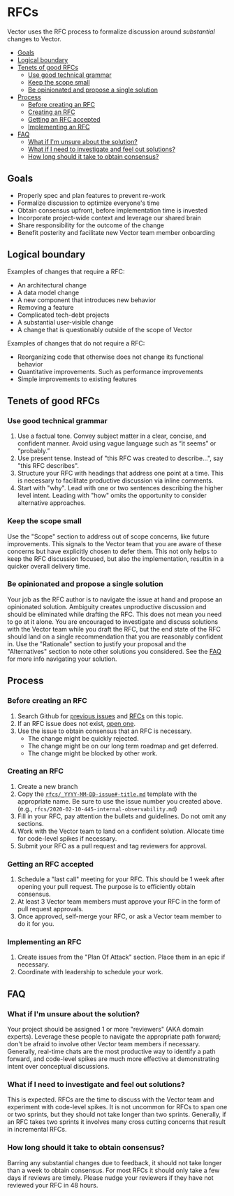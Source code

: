 # RFCs

Vector uses the RFC process to formalize discussion around _substantial_ changes to Vector.

- [Goals](#goals)
- [Logical boundary](#logical-boundary)
- [Tenets of good RFCs](#tenets-of-good-rfcs)
  - [Use good technical grammar](#use-good-technical-grammar)
  - [Keep the scope small](#keep-the-scope-small)
  - [Be opinionated and propose a single solution](#be-opinionated-and-propose-a-single-solution)
- [Process](#process)
  - [Before creating an RFC](#before-creating-an-rfc)
  - [Creating an RFC](#creating-an-rfc)
  - [Getting an RFC accepted](#getting-an-rfc-accepted)
  - [Implementing an RFC](#implementing-an-rfc)
- [FAQ](#faq)
  - [What if I'm unsure about the solution?](#what-if-im-unsure-about-the-solution)
  - [What if I need to investigate and feel out solutions?](#what-if-i-need-to-investigate-and-feel-out-solutions)
  - [How long should it take to obtain consensus?](#how-long-should-it-take-to-obtain-consensus)

## Goals

- Properly spec and plan features to prevent re-work
- Formalize discussion to optimize everyone's time
- Obtain consensus upfront, before implementation time is invested
- Incorporate project-wide context and leverage our shared brain
- Share responsibility for the outcome of the change
- Benefit posterity and facilitate new Vector team member onboarding

## Logical boundary

Examples of changes that require a RFC:

- An architectural change
- A data model change
- A new component that introduces new behavior
- Removing a feature
- Complicated tech-debt projects
- A substantial user-visible change
- A change that is questionably outside of the scope of Vector

Examples of changes that do not require a RFC:

- Reorganizing code that otherwise does not change its functional behavior
- Quantitative improvements. Such as performance improvements
- Simple improvements to existing features

## Tenets of good RFCs

### Use good technical grammar

1. Use a factual tone. Convey subject matter in a clear, concise, and confident manner. Avoid using vague language such
   as “it seems” or “probably.”
2. Use present tense. Instead of "this RFC was created to describe...", say "this RFC describes".
3. Structure your RFC with headings that address one point at a time. This is necessary to facilitate productive
   discussion via inline comments.
4. Start with "why". Lead with one or two sentences describing the higher level intent. Leading with "how" omits the
   opportunity to consider alternative approaches.

### Keep the scope small

Use the "Scope" section to address out of scope concerns, like future improvements. This signals to the Vector team
that you are aware of these concerns but have explicitly chosen to defer them. This not only helps to keep the RFC
discussion focused, but also the implementation, resultin in a quicker overall delivery time.

### Be opinionated and propose a single solution

Your job as the RFC author is to navigate the issue at hand and propose an opinionated solution. Ambiguity creates
unproductive discussion and should be eliminated while drafting the RFC. This does not mean you need to go at it alone.
You are encouraged to investigate and discuss solutions with the Vector team while you draft the RFC, but the end state
of the RFC should land on a single recommendation that you are reasonably confident in. Use the "Rationale" section to
justify your proposal and the "Alternatives" section to note other solutions you considered. See the [FAQ](#faq) for
more info navigating your solution.

## Process

### Before creating an RFC

1. Search Github for [previous issues](https://github.com/vectordotdev/vector/issues) and
   [RFCs](https://github.com/vectordotdev/vector/tree/master/rfcs) on this topic.
1. If an RFC issue does not exist, [open one](https://github.com/vectordotdev/vector/issues/new/choose).
1. Use the issue to obtain consensus that an RFC is necessary.
   - The change might be quickly rejected.
   - The change might be on our long term roadmap and get deferred.
   - The change might be blocked by other work.

### Creating an RFC

1. Create a new branch
1. Copy the [`rfcs/_YYYY-MM-DD-issue#-title.md`](rfcs/_YYYY-MM-DD-issue%23-title.md) template with the appropriate
   name. Be sure to use the issue number you created above. (e.g., `rfcs/2020-02-10-445-internal-observability.md`)
1. Fill in your RFC, pay attention the bullets and guidelines. Do not omit any sections.
1. Work with the Vector team to land on a confident solution. Allocate time for code-level spikes if necessary.
1. Submit your RFC as a pull request and tag reviewers for approval.

### Getting an RFC accepted

1. Schedule a "last call" meeting for your RFC. This should be 1 week after opening your pull request. The purpose is to efficiently obtain consensus.
1. At least 3 Vector team members must approve your RFC in the form of pull request approvals.
1. Once approved, self-merge your RFC, or ask a Vector team member to do it for you.

### Implementing an RFC

1. Create issues from the "Plan Of Attack" section. Place them in an epic if necessary.
1. Coordinate with leadership to schedule your work.

## FAQ

### What if I'm unsure about the solution?

Your project should be assigned 1 or more "reviewers" (AKA domain experts). Leverage these people to navigate the
appropriate path forward; don't be afraid to involve other Vector team members if necessary. Generally, real-time
chats are the most productive way to identify a path forward, and code-level spikes are much more effective at
demonstrating intent over conceptual discussions.

### What if I need to investigate and feel out solutions?

This is expected. RFCs are the time to discuss with the Vector team and experiment with code-level spikes. It is not
uncommon for RFCs to span one or two sprints, but they should not take longer than two sprints. Generally, if an RFC
takes two sprints it involves many cross cutting concerns that result in incremental RFCs.

### How long should it take to obtain consensus?

Barring any substantial changes due to feedback, it should not take longer than a week to obtain consensus. For most
RFCs it should only take a few days if reviews are timely. Please nudge your reviewers if they have not reviewed
your RFC in 48 hours.
